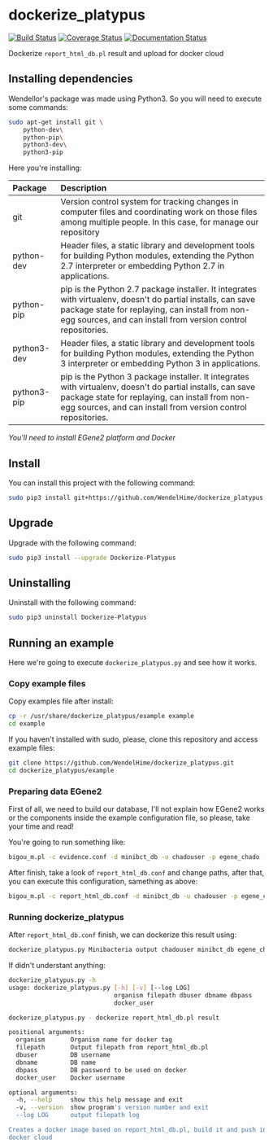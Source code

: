 # dockerize_platypus
[![Build Status](https://travis-ci.org/WendelHime/dockerize_platypus.svg?branch=master)](https://travis-ci.org/WendelHime/dockerize_platypus) [![Coverage Status](https://coveralls.io/repos/github/WendelHime/dockerize_platypus/badge.svg?branch=master)](https://coveralls.io/github/WendelHime/dockerize_platypus?branch=master) [![Documentation Status](https://readthedocs.org/projects/dockerize-platypus/badge/?version=latest)](http://dockerize-platypus.readthedocs.io/en/latest/?badge=latest)

Dockerize `report_html_db.pl` result and upload for docker cloud

## Installing dependencies
Wendellor's package was made using Python3. So you will need to execute some commands:

```bash
sudo apt-get install git \
    python-dev\
    python-pip\
    python3-dev\
    python3-pip
```
Here you're installing:

| Package | Description |
| :-- | :-- |
| git | Version control system for tracking changes in computer files and coordinating work on those files among multiple people. In this case, for manage our repository |
| python-dev | Header files, a static library and development tools for building Python modules, extending the Python 2.7 interpreter or embedding Python 2.7 in applications.  |
| python-pip | pip is the Python 2.7 package installer. It integrates with virtualenv, doesn't do partial installs, can save package state for replaying, can install from non-egg sources, and can install from version control repositories.  |
| python3-dev | Header files, a static library and development tools for building Python modules, extending the Python 3 interpreter or embedding Python 3 in applications.  |
| python3-pip | pip is the Python 3 package installer. It integrates with virtualenv, doesn't do partial installs, can save package state for replaying, can install from non-egg sources, and can install from version control repositories.  |

*You'll need to install EGene2 platform and Docker*


## Install
You can install this project with the following command:

```zsh
sudo pip3 install git+https://github.com/WendelHime/dockerize_platypus.git
```

## Upgrade
Upgrade with the following command:

```zsh
sudo pip3 install --upgrade Dockerize-Platypus
```

## Uninstalling
Uninstall with the following command:

```zsh
sudo pip3 uninstall Dockerize-Platypus
```

## Running an example
Here we're going to execute `dockerize_platypus.py` and see how it works.

### Copy example files
Copy examples file after install:
```bash
cp -r /usr/share/dockerize_platypus/example example
cd example
```

If you haven't installed with sudo, please, clone this repository and access example files:

```bash
git clone https://github.com/WendelHime/dockerize_platypus.git
cd dockerize_platypus/example
```

### Preparing data EGene2
First of all, we need to build our database, I'll not explain how EGene2 works or the components inside the example configuration file, so please, take your time and read!

You're going to run something like:

```bash
bigou_m.pl -c evidence.conf -d minibct_db -u chadouser -p egene_chado -h localhost -o output_dir
```

After finish, take a look of `report_html_db.conf` and change paths, after that, you can execute this configuration, samething as above:

```bash
bigou_m.pl -c report_html_db.conf -d minibct_db -u chadouser -p egene_chado -h localhost -o output_dir
```

### Running dockerize_platypus
After `report_html_db.conf` finish, we can dockerize this result using:

```bash
dockerize_platypus.py Minibacteria output chadouser minibct_db egene_chado wendelhime
```

If didn't understant anything:
```bash
dockerize_platypus.py -h
usage: dockerize_platypus.py [-h] [-v] [--log LOG]
                             organism filepath dbuser dbname dbpass
                             docker_user

dockerize_platypus.py - dockerize report_html_db.pl result

positional arguments:
  organism       Organism name for docker tag
  filepath       Output filepath from report_html_db.pl
  dbuser         DB username
  dbname         DB name
  dbpass         DB password to be used on docker
  docker_user    Docker username

optional arguments:
  -h, --help     show this help message and exit
  -v, --version  show program's version number and exit
  --log LOG      output filepath log

Creates a docker image based on report_html_db.pl, build it and push into
docker cloud
```


